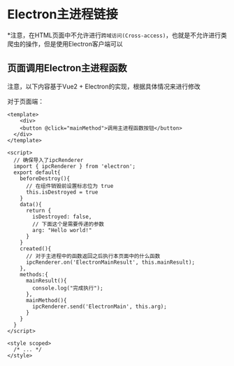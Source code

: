 # Electron主进程链接

*注意，在HTML页面中不允许进行`跨域访问(Cross-access)`，也就是不允许进行类爬虫的操作，但是使用Electron客户端可以

## 页面调用Electron主进程函数

注意，以下内容基于Vue2 + Electron的实现，根据具体情况来进行修改

对于页面端：
```vue
<template>
	<div>
  	<button @click="mainMethod">调用主进程函数按钮</button>
  </div>
</template>

<script>
  // 确保导入了ipcRenderer
  import { ipcRenderer } from 'electron';
  export default{
    beforeDestroy(){
      // 在组件销毁前设置标志位为 true
      this.isDestroyed = true
    }
    data(){
      return {
        isDestroyed: false,
        // 下面这个是需要传递的参数
        arg: "Hello world!"
      }
    }
    created(){
      // 对于主进程中的函数返回之后执行本页面中的什么函数
      ipcRenderer.on('ElectronMainResult', this.mainResult);
    },
    methods:{
      mainResult(){
        console.log("完成执行");
      },
      mainMethod(){
        ipcRenderer.send('ElectronMain', this.arg);
      }
    }
  }
</script>

<style scoped>
  /* ... */
</style>
```